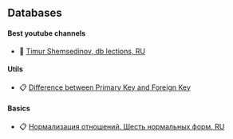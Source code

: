 ## Databases

#### Best youtube channels
- 🎥 [Timur Shemsedinov, db lections, RU](https://www.youtube.com/watch?v=8RjT2VYBWNQ&list=PLHhi8ymDMrQYiDWjKLmrDXm-NvV3-xHWt)

#### Utils
- 📋 [Difference between Primary Key and Foreign Key](https://www.geeksforgeeks.org/difference-between-primary-key-and-foreign-key/#:~:text=1-,A%20primary%20key%20is%20used%20to%20ensure%20data%20in%20the,between%20data%20in%20two%20tables.)

#### Basics
- 📋 [Нормализация отношений. Шесть нормальных форм. RU](https://habr.com/ru/post/254773/)